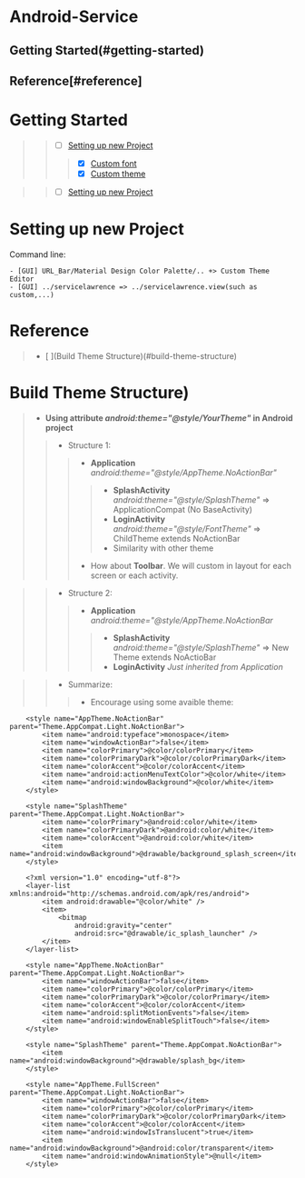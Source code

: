 # Android-Service
## Getting Started(#getting-started)
## Reference[#reference]
# Getting Started
>> - [ ] [Setting up new Project](#setting-up-new-project)
>>> - [x] [Custom font](#custom-font)
>>> - [x] [Custom theme](#custom-theme)


>> - [ ] [Setting up new Project](#setting-up-new-project)


# Setting up new Project
Command line: 

    - [GUI] URL_Bar/Material Design Color Palette/.. +> Custom Theme Editor
    - [GUI] ../servicelawrence => ../servicelawrence.view(such as custom,...)
    
# Reference
> - [ ](Build Theme Structure)(#build-theme-structure)

# Build Theme Structure)
> - **Using attribute *android:theme="@style/YourTheme"* in Android project**
>> - Structure 1:
>>> - **Application** *android:theme="@style/AppTheme.NoActionBar"*
>>>> - **SplashActivity** *android:theme="@style/SplashTheme"* => ApplicationCompat (No BaseActivity)
>>>> - **LoginActivity** *android:theme="@style/FontTheme"* => ChildTheme extends NoActionBar
>>>> - Similarity with other theme
>>> - How about **Toolbar**. We will custom in layout for each screen or each activity.

>> - Structure 2:
>>> - **Application** *android:theme="@style/AppTheme.NoActionBar*
>>>> - **SplashActivity** *android:theme="@style/SplashTheme"* => New Theme extends NoActioBar
>>>> - **LoginActivity** *Just inherited from Application*

>> - Summarize:
>>> - Encourage using some avaible theme:

        <style name="AppTheme.NoActionBar" parent="Theme.AppCompat.Light.NoActionBar">
            <item name="android:typeface">monospace</item>
            <item name="windowActionBar">false</item>
            <item name="colorPrimary">@color/colorPrimary</item>
            <item name="colorPrimaryDark">@color/colorPrimaryDark</item>
            <item name="colorAccent">@color/colorAccent</item>
            <item name="android:actionMenuTextColor">@color/white</item>
            <item name="android:windowBackground">@color/white</item>
        </style>
        
        <style name="SplashTheme" parent="Theme.AppCompat.Light.NoActionBar">
            <item name="colorPrimary">@android:color/white</item>
            <item name="colorPrimaryDark">@android:color/white</item>
            <item name="colorAccent">@android:color/white</item>
            <item name="android:windowBackground">@drawable/background_splash_screen</item>
        </style>
        
        <?xml version="1.0" encoding="utf-8"?>
        <layer-list xmlns:android="http://schemas.android.com/apk/res/android">
            <item android:drawable="@color/white" />
            <item>
                <bitmap
                    android:gravity="center"
                    android:src="@drawable/ic_splash_launcher" />
            </item>
        </layer-list>
        
        <style name="AppTheme.NoActionBar" parent="Theme.AppCompat.Light.NoActionBar">
            <item name="windowActionBar">false</item>
            <item name="colorPrimary">@color/colorPrimary</item>
            <item name="colorPrimaryDark">@color/colorPrimary</item>
            <item name="colorAccent">@color/colorAccent</item>
            <item name="android:splitMotionEvents">false</item>
            <item name="android:windowEnableSplitTouch">false</item>
        </style>

        <style name="SplashTheme" parent="Theme.AppCompat.NoActionBar">
            <item name="android:windowBackground">@drawable/splash_bg</item>
        </style>

        <style name="AppTheme.FullScreen" parent="Theme.AppCompat.Light.NoActionBar">
            <item name="windowActionBar">false</item>
            <item name="colorPrimary">@color/colorPrimary</item>
            <item name="colorPrimaryDark">@color/colorPrimaryDark</item>
            <item name="colorAccent">@color/colorAccent</item>
            <item name="android:windowIsTranslucent">true</item>
            <item name="android:windowBackground">@android:color/transparent</item>
            <item name="android:windowAnimationStyle">@null</item>
        </style>
        

